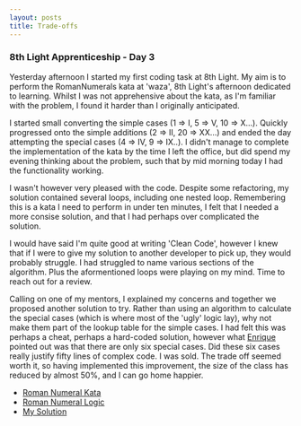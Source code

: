 ```yaml
---
layout: posts
title: Trade-offs
---
```

### 8th Light Apprenticeship - Day 3

Yesterday afternoon I started my first coding task at 8th Light. My aim is to perform the RomanNumerals kata at 'waza', 8th Light's afternoon dedicated to learning. Whilst I was not apprehensive about the kata, as I'm familiar with the problem, I found it harder than I originally anticipated. 
<!--break-->
I started small converting the simple cases (1 => I, 5 => V, 10 => X...). Quickly progressed onto the simple additions (2 => II, 20 => XX...) and ended the day attempting the special cases (4 => IV, 9 => IX..). I didn't manage to complete the implementation of the kata by the time I left the office, but did spend my evening thinking about the problem, such that by mid morning today I had the functionality working.

I wasn't however very pleased with the code. Despite some refactoring, my solution contained several loops, including one nested loop. Remembering this is a kata I need to perform in under ten minutes, I felt that I needed a more consise solution, and that I had perhaps over complicated the solution.

I would have said I'm quite good at writing 'Clean Code', however I knew that if I were to give my solution to another developer to pick up, they would probably struggle. I had struggled to name various sections of the algorithm. Plus the aformentioned loops were playing on my mind. Time to reach out for a review.

Calling on one of my mentors, I explained my concerns and together we proposed another solution to try. Rather than using an algorithm to calculate the special cases (which is where most of the 'ugly' logic lay), why not make them part of the lookup table for the simple cases.  I had felt this was perhaps a cheat, perhaps a hard-coded solution, however what [Enrique](https://twitter.com/ecomba) pointed out was that there are only six special cases. Did these six cases really justify fifty lines of complex code. I was sold. The trade off seemed worth it, so having implemented this improvement, the size of the class has reduced by almost 50%, and I can go home happier.

- [Roman Numeral Kata](http://codingdojo.org/cgi-bin/index.pl?KataRomanNumerals)
- [Roman Numeral Logic ](http://agilekatas.co.uk/katas/romannumerals-kata)
- [My Solution](https://github.com/gemcfadyen/Apprenticeship-RomanNumerals)
